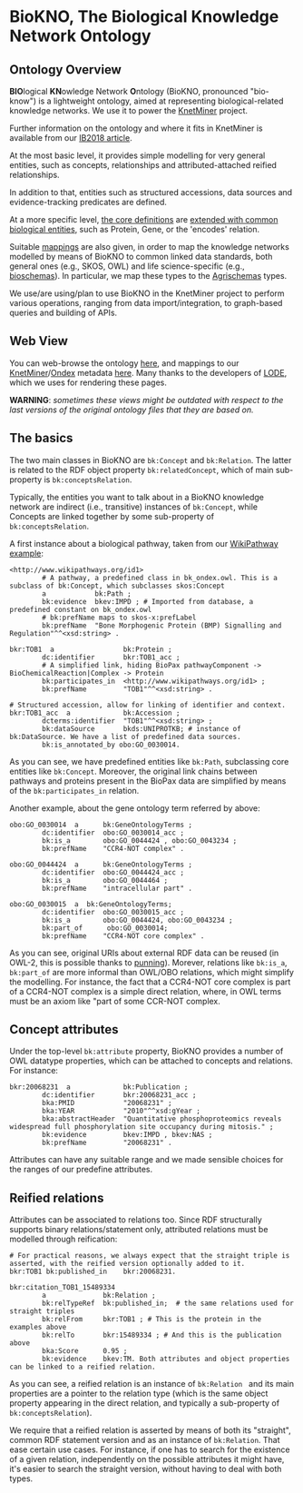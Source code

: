 # BioKNO, The Biological Knowledge Network Ontology 


## Ontology Overview

**BIO**logical **KN**owledge Network **O**ntology (BioKNO, pronounced "bio-know") is a lightweight ontology, aimed at 
representing biological-related knowledge networks. We use it to power the 
[KnetMiner](http://knetminer.rothamsted.ac.uk/) project.

Further information on the ontology and where it fits in KnetMiner is available from our 
[IB2018 article](https://dx.doi.org/10.1515%2Fjib-2018-0023).

At the most basic level, it provides simple modelling for very general entities, such as concepts, relationships and 
attributed-attached reified relationships. 

In addition to that, entities such as structured accessions, data sources and evidence-tracking predicates are defined. 

At a more specific level, [the core definitions](bioknet.owl) are [extended with common biological entities](bk_ondex.owl), such as Protein, Gene, or the 'encodes' relation.

Suitable [mappings](bk_mappings.ttl) are also given, in order to map the knowledge networks modelled by means of BioKNO to 
common linked data standards, both general ones (e.g., SKOS, OWL) and life science-specific (e.g., 
[bioschemas](http://bioschemas.org/)). In particular, we map these types to the [Agrischemas](https://github.com/Rothamsted/agri-schemas) types.

We use/are using/plan to use BioKNO in the KnetMiner project to perform various operations, ranging from data 
import/integration, to graph-based queries and building of APIs.

## Web View
You can web-browse the ontology 
[here](https://rothamsted.github.io/bioknet-onto/lode/lode_bioknet.html), and mappings to our 
[KnetMiner](http://knetminer.rothamsted.ac.uk/)/[Ondex](https://github.com/Rothamsted/ondex-knet-builder) metadata 
[here](https://rothamsted.github.io/bioknet-onto/lode/lode_bk_ondex.html). Many thanks to the 
developers of [LODE](http://www.essepuntato.it/lode), which we uses for rendering these pages.

**WARNING**: *sometimes these views might be outdated with respect to the last versions of the original ontology files 
that they are based on.*

## The basics

The two main classes in BioKNO are `bk:Concept` and `bk:Relation`. The latter is related to the RDF object property 
`bk:relatedConcept`, which of main sub-property is `bk:conceptsRelation`. 

Typically, the entities you want to talk about in a BioKNO knowledge network are indirect (i.e., transitive) instances 
of `bk:Concept`, while Concepts are linked together by some sub-property of `bk:conceptsRelation`. 

A first instance about a biological pathway, taken from our [WikiPathway example](examples/bmp_reg_human/bkout):

```turtle
<http://www.wikipathways.org/id1>
        # A pathway, a predefined class in bk_ondex.owl. This is a subclass of bk:Concept, which subclasses skos:Concept
        a            bk:Path ; 
        bk:evidence  bkev:IMPD ; # Imported from database, a predefined constant on bk_ondex.owl
        # bk:prefName maps to skos-x:prefLabel
        bk:prefName  "Bone Morphogenic Protein (BMP) Signalling and Regulation"^^<xsd:string> .
        
bkr:TOB1  a                 bk:Protein ;
        dc:identifier       bkr:TOB1_acc ;
        # A simplified link, hiding BioPax pathwayComponent -> BioChemicalReaction|Complex -> Protein
        bk:participates_in  <http://www.wikipathways.org/id1> ;
        bk:prefName         "TOB1"^^<xsd:string> .
        
# Structured accession, allow for linking of identifier and context.         
bkr:TOB1_acc  a             bk:Accession ;
        dcterms:identifier  "TOB1"^^<xsd:string> ;
        bk:dataSource       bkds:UNIPROTKB; # instance of bk:DataSource. We have a list of predefined data sources.
        bk:is_annotated_by obo:GO_0030014.
```


As you can see, we have predefined entities like `bk:Path`, subclassing core entities like `bk:Concept`. Moreover, the 
original link chains between pathways and proteins present in the BioPax data are simplified by means of the 
`bk:participates_in` relation.

Another example, about the gene ontology term referred by above:

```turtle
obo:GO_0030014  a      bk:GeneOntologyTerms ;
        dc:identifier  obo:GO_0030014_acc ;
        bk:is_a        obo:GO_0044424 , obo:GO_0043234 ;
        bk:prefName    "CCR4-NOT complex" .

obo:GO_0044424  a      bk:GeneOntologyTerms ;
        dc:identifier  obo:GO_0044424_acc ;
        bk:is_a        obo:GO_0044464 ;
        bk:prefName    "intracellular part" .
        
obo:GO_0030015  a  bk:GeneOntologyTerms;
        dc:identifier  obo:GO_0030015_acc ;
        bk:is_a        obo:GO_0044424, obo:GO_0043234 ;
        bk:part_of 		obo:GO_0030014;
        bk:prefName    "CCR4-NOT core complex" .
```

As you can see, original URIs about external RDF data can be reused (in OWL-2, this is possible thanks to 
[punning](https://www.w3.org/2007/OWL/wiki/Punning)). Morever, relations like `bk:is_a`, `bk:part_of` are more informal 
than OWL/OBO relations, which might simplify the modelling. For instance, the fact that a CCR4-NOT core complex is part 
of a CCR4-NOT complex is a simple direct relation, where, in OWL terms must be an axiom like "part of some CCR-NOT 
complex.    


## Concept attributes

Under the top-level `bk:attribute` property, BioKNO provides a number of OWL datatype properties, which can be attached 
to concepts and relations. For instance:

```turtle
bkr:20068231  a             bk:Publication ;
        dc:identifier       bkr:20068231_acc ;
        bka:PMID            "20068231" ;
        bka:YEAR            "2010"^^xsd:gYear ;
        bka:abstractHeader  "Quantitative phosphoproteomics reveals widespread full phosphorylation site occupancy during mitosis." ;
        bk:evidence         bkev:IMPD , bkev:NAS ;
        bk:prefName         "20068231" .
```


Attributes can have any suitable range and we made sensible choices for the ranges of our predefine attributes.  


## Reified relations

Attributes can be associated to relations too. Since RDF structurally supports binary relations/statement only, 
attributed relations must be modelled through reification:

```turtle
# For practical reasons, we always expect that the straight triple is asserted, with the reified version optionally added to it.
bkr:TOB1 bk:published_in    bkr:20068231.

bkr:citation_TOB1_15489334
        a              bk:Relation ;
        bk:relTypeRef  bk:published_in;  # the same relations used for straight triples      
        bk:relFrom     bkr:TOB1 ; # This is the protein in the examples above
        bk:relTo       bkr:15489334 ; # And this is the publication above
        bka:Score      0.95 ;
        bk:evidence    bkev:TM. Both attributes and object properties can be linked to a reified relation.
```


As you can see, a reified relation is an instance of `bk:Relation ` and its main properties are a pointer to the 
relation
type (which is the same object property appearing in the direct relation, and typically a sub-property of 
`bk:conceptsRelation`).

We require that a reified relation is asserted by means of both its "straight", common RDF statement version and as an 
instance of `bk:Relation`. That ease certain use cases. For instance, if one has to search for the existence of a given 
relation, independently on the possible attributes it might have, it's easier to search the straight version, without 
having to deal with both types.
